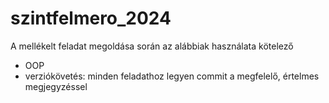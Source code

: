 # szintfelmero_2024
A mellékelt feladat megoldása során az alábbiak használata kötelező
 - OOP
 - verziókövetés: minden feladathoz legyen commit a megfelelő, értelmes megjegyzéssel

